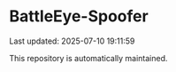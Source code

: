 # BattleEye-Spoofer

Last updated: 2025-07-10 19:11:59

This repository is automatically maintained.
